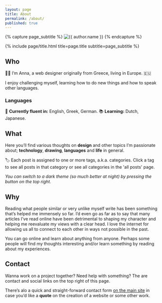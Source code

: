 ```yaml
---
layout: page
title: About
permalink: /about/
published: true
---
```


<div class="page" markdown="1">

{% capture page_subtitle %}
<img
    class="me"
    alt="{{ author.name }}"
    src="{{ site.author.photo | relative_url }}"
    srcset="{{ site.author.photo2x | relative_url }} 2x"
/>
{% endcapture %}

{% include page/title.html title=page.title subtitle=page_subtitle %}


## Who

👋🏻 I’m Anna, a web designer originally from Greece, living in Europe. 🇪🇺

I enjoy challenging myself, learning how to do new things and how to speak other languages. 

### Languages

👄 **Currently fluent in:** English, Greek, German.
📚 **Learning:** Dutch, Japanese.

## What

Here you’ll find various thoughts on **design** and other topics I’m passionate about; **technology**, **drawing**, **languages** and **life** in general.

🏷 Each post is assigned to one or more tags, a.k.a. categories. Click a tag to see all posts in that category or see all categories in the 'all posts' page. 

*You can switch to a dark theme (so much better at night) by pressing the button on the top right.*

## Why

Reading what people similar or very unlike myself write has been something that’s helped me immensely so far. I’d even go as far as to say that many articles I’ve read online have been detrimental to shaping my character and helping me reevaluate my views with a clear head. I love the internet for allowing us all to connect to each other in ways not possible in the past. 

You can go online and learn about anything from anyone. Perhaps some people will find my thoughts interesting and/or learn something by reading about my experiences.

## Contact

Wanna work on a project together? Need help with something? The are contact and social links on the top right of this page.

There’s alo a quick and straight-forward contact form [on the main site](https://annafilou.com/#Typeform) in case you’d like a **quote** on the creation of a website or some other work.
